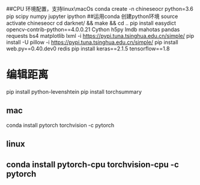 ##CPU 环境配置，支持linux\macOs
conda create -n chineseocr python=3.6 pip scipy numpy jupyter ipython ##运用conda 创建python环境
source activate chineseocr
cd darknet/ && make && cd ..
pip install easydict opencv-contrib-python==4.0.0.21 Cython h5py lmdb mahotas pandas requests bs4 matplotlib lxml -i https://pypi.tuna.tsinghua.edu.cn/simple/
pip install -U pillow -i https://pypi.tuna.tsinghua.edu.cn/simple/
pip install web.py==0.40.dev0 redis
pip install keras==2.1.5 tensorflow==1.8
# 编辑距离
pip install python-levenshtein
pip install torchsummary
## mac
conda install pytorch torchvision -c pytorch
## linux
## conda install pytorch-cpu torchvision-cpu -c pytorch

